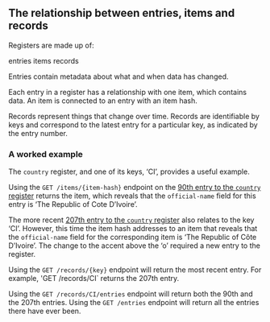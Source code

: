 ## The relationship between entries, items and records

Registers are made up of:

entries
items
records

Entries contain metadata about what and when data has changed. 

Each entry in a register has a relationship with one item, which contains data. An item is connected to an entry with an item hash.   

Records represent things that change over time. Records are identifiable by keys and correspond to the latest entry for a particular key, as indicated by the entry number.

### A worked example

The `country` register, and one of its keys, ‘CI’, provides a useful example. 

Using the `GET /items/{item-hash}` endpoint on the [90th entry to the `country` register](https://country.register.gov.uk/entries/90.json) returns the item, which reveals that the `official-name` field for this entry is ‘The Republic of Cote D’Ivoire’. 

The more recent [207th entry to the `country` register](https://country.register.gov.uk/entries/207.json) also relates to the key ‘CI’. However, this time the item hash addresses to an item that reveals that the `official-name` field for the corresponding item is ‘The Republic of Côte D’Ivoire’. The change to the accent above the ‘o’ required a new entry to the register.

Using the `GET /records/{key}` endpoint will return the most recent entry. For example, 'GET /records/CI` returns the 207th entry. 

Using the `GET /records/CI/entries` endpoint will return both the 90th and the 207th entries. Using the `GET /entries` endpoint will return all the entries there have ever been. 

